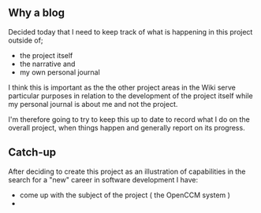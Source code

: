 ## Why a blog
Decided today that I need to keep track of what is 
happening in this project outside of;

- the project itself
- the narrative and
- my own personal journal

I think this is important as the the other project areas in the Wiki serve particular purposes in relation to the development of the project itself while my personal journal is about me and not the project. 

I'm therefore going to try to keep this up to date to record what I do on the overall project, when things happen and generally report on its progress. 

## Catch-up

After deciding to create this project as an illustration of capabilities in the search for a "new" career in software development I have:

- come up with the subject of the project ( the OpenCCM system )
- 


